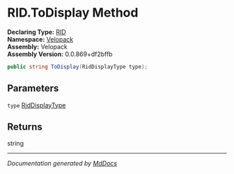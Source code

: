 ﻿<!--  
  <auto-generated>   
    The contents of this file were generated by a tool.  
    Changes to this file may be list if the file is regenerated  
  </auto-generated>   
-->

# RID.ToDisplay Method

**Declaring Type:** [RID](../index.md)  
**Namespace:** [Velopack](../../index.md)  
**Assembly:** Velopack  
**Assembly Version:** 0.0.869+df2bffb

```csharp
public string ToDisplay(RidDisplayType type);
```

## Parameters

`type`  [RidDisplayType](../../RidDisplayType/index.md)

## Returns

string

___

*Documentation generated by [MdDocs](https://github.com/ap0llo/mddocs)*
